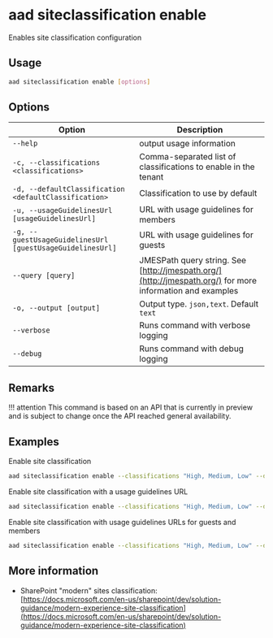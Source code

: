 # aad siteclassification enable

Enables site classification configuration

## Usage

```sh
aad siteclassification enable [options]
```

## Options

Option|Description
------|-----------
`--help`|output usage information
`-c, --classifications <classifications>`|Comma-separated list of classifications to enable in the tenant
`-d, --defaultClassification <defaultClassification>`|Classification to use by default
`-u, --usageGuidelinesUrl [usageGuidelinesUrl]`|URL with usage guidelines for members
`-g, --guestUsageGuidelinesUrl [guestUsageGuidelinesUrl]`|URL with usage guidelines for guests
`--query [query]`|JMESPath query string. See [http://jmespath.org/](http://jmespath.org/) for more information and examples
`-o, --output [output]`|Output type. `json,text`. Default `text`
`--verbose`|Runs command with verbose logging
`--debug`|Runs command with debug logging

## Remarks

!!! attention
    This command is based on an API that is currently in preview and is subject to change once the API reached general availability.

## Examples

Enable site classification

```sh
aad siteclassification enable --classifications "High, Medium, Low" --defaultClassification "Medium"
```

Enable site classification with a usage guidelines URL

```sh
aad siteclassification enable --classifications "High, Medium, Low" --defaultClassification "Medium" --usageGuidelinesUrl "http://aka.ms/pnp"
```

Enable site classification with usage guidelines URLs for guests and members

```sh
aad siteclassification enable --classifications "High, Medium, Low" --defaultClassification "Medium" --usageGuidelinesUrl "http://aka.ms/pnp" --guestUsageGuidelinesUrl "http://aka.ms/pnp"
```

## More information

- SharePoint "modern" sites classification: [https://docs.microsoft.com/en-us/sharepoint/dev/solution-guidance/modern-experience-site-classification](https://docs.microsoft.com/en-us/sharepoint/dev/solution-guidance/modern-experience-site-classification)